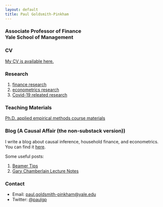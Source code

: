 ```yaml
---
layout: default
title: Paul Goldsmith-Pinkham
---
```


### Associate Professor of Finance <br> Yale School of Management

### CV
[My CV is available here.](papers/cv.pdf)

### Research
1.  [finance research](papers.html#empirical)
2.  [econometrics research](papers.html#metrics)
3.  [Covid-19 releated research](papers.html#covid)

### Teaching Materials
[Ph.D. applied empirical methods course materials](https://github.com/paulgp/applied-methods-phd)

### Blog (A Causal Affair (the non-substack version))
I write a blog about causal inference, household finance, and  econometrics.  You can find it [here](https://paulgp.github.io/blog.html).

Some useful posts:
1. [Beamer Tips](https://paulgp.github.io/2018-04-30-beamer-tips.html)
2. [Gary Chamberlain Lecture Notes](https://paulgp.github.io/2021-05-27-chamberlain-lecture-notes.html)

### Contact
- Email: paul.goldsmith-pinkham@yale.edu
- Twitter: [@paulgp](https://twitter.com/paulgp)